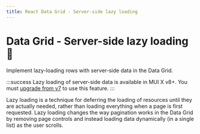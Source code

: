 ```yaml
---
title: React Data Grid - Server-side lazy loading
---
```


# Data Grid - Server-side lazy loading [<span class="plan-pro"></span>](/x/introduction/licensing/#pro-plan 'Pro plan')🚧

<p class="description">Implement lazy-loading rows with server-side data in the Data Grid.</p>

:::success
Lazy loading of server-side data is available in MUI X v8+.
You must [upgrade from v7](https://mui.com/x/migration/migration-data-grid-v7/) to use this feature.
:::

Lazy loading is a technique for deferring the loading of resources until they are actually needed, rather than loading everything when a page is first requested.
Lazy loading changes the way pagination works in the Data Grid by removing page controls and instead loading data dynamically (in a single list) as the user scrolls.
